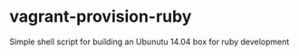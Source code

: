 # vagrant-provision-ruby

Simple shell script for building an Ubunutu 14.04 box for ruby development
